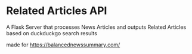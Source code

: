# Related Articles API

A Flask Server that processes News Articles and outputs Related Articles based on duckduckgo search results

made for https://balancednewssummary.com/

